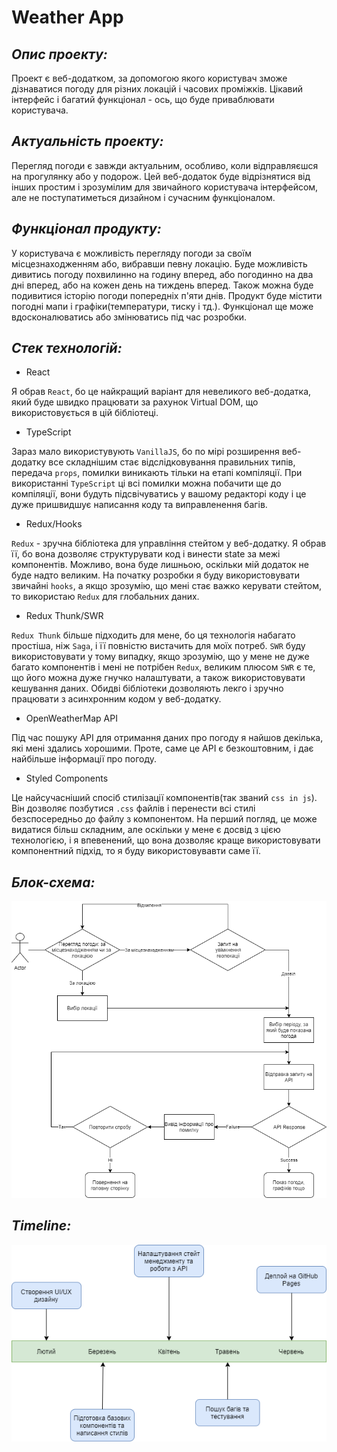 # **Weather App**

## _Опис проекту:_

Проект є веб-додатком, за допомогою якого користувач зможе дізнаватися погоду для різних локацій і часових проміжків. Цікавий інтерфейс і багатий функціонал - ось, що буде приваблювати користувача.

## _Актуальність проекту:_

Перегляд погоди є завжди актуальним, особливо, коли відправляєшся на прогулянку або у подорож. Цей веб-додаток буде відрізнятися від інших простим і зрозумілим для звичайного користувача інтерфейсом, але не поступатиметься дизайном і сучасним функціоналом.

## _Функціонал продукту:_

У користувача є можливість перегляду погоди за своїм місцезнаходженням або, вибравши певну локацію. Буде можливість дивитись погоду похвилинно на годину вперед, або погодинно на два дні вперед, або на кожен день на тиждень вперед. Також можна буде подивитися історію погоди попередніх п'яти днів. Продукт буде містити погодні мапи і графіки(температури, тиску і тд.). Функціонал ще може вдосконалюватись або змінюватись під час розробки.

## _Стек технологій:_

-   React

Я обрав `React`, бо це найкращий варіант для невеликого веб-додатка, який буде швидко працювати за рахунок Virtual DOM, що використовується в цій бібліотеці.

-   TypeScript

Зараз мало використувують `VanillaJS`, бо по мірі розширення веб-додатку все складнішим стає відслідковування правильних типів, передача `props`, помилки виникають тільки на етапі компіляції. При використанні `TypeScript` ці всі помилки можна побачити ще до компіляції, вони будуть підсвічуватись у вашому редакторі коду і це дуже пришвидшує написання коду та виправленення багів.

-   Redux/Hooks

`Redux` - зручна бібліотека для управління стейтом у веб-додатку. Я обрав її, бо вона дозволяє структурувати код і винести state за межі компонентів. Можливо, вона буде лишньою, оскільки мій додаток не буде надто великим. На початку розробки я буду використовувати звичайні `hooks`, а якщо зрозумію, що мені стає важко керувати стейтом, то використаю `Redux` для глобальних даних.

-   Redux Thunk/SWR

`Redux Thunk` більше підходить для мене, бо ця технологія набагато простіша, ніж `Saga`, і її повністю вистачить для моїх потреб. `SWR` буду використовувати у тому випадку, якщо зрозумію, що у мене не дуже багато компонентів і мені не потрібен `Redux`, великим плюсом `SWR` є те, що його можна дуже гнучко налаштувати, а також використовувати кешування даних. Обидві бібліотеки дозволяють лекго і зручно працювати з асинхронним кодом у веб-додатку.

-   OpenWeatherMap API

Під час пошуку API для отримання даних про погоду я найшов декілька, які мені здались хорошими. Проте, саме це API є безкоштовним, і дає найбільше інформації про погоду.

-   Styled Components

Це найсучасніший спосіб стилізації компонентів(так званий `css in js`). Він дозволяє позбутися `.css` файлів і перенести всі стилі безспосередньо до файлу з компонентом. На перший погляд, це може видатися більш складним, але оскільки у мене є досвід з цією технологією, і я впевенений, що вона дозволяє краще використовувати компонентний підхід, то я буду використовувавти саме її.

## _Блок-схема:_

![Flowchart](./assets/flowcharts/flowchart.png)

## _Timeline:_

![Timeline](./assets/timelines/timeline.png)
